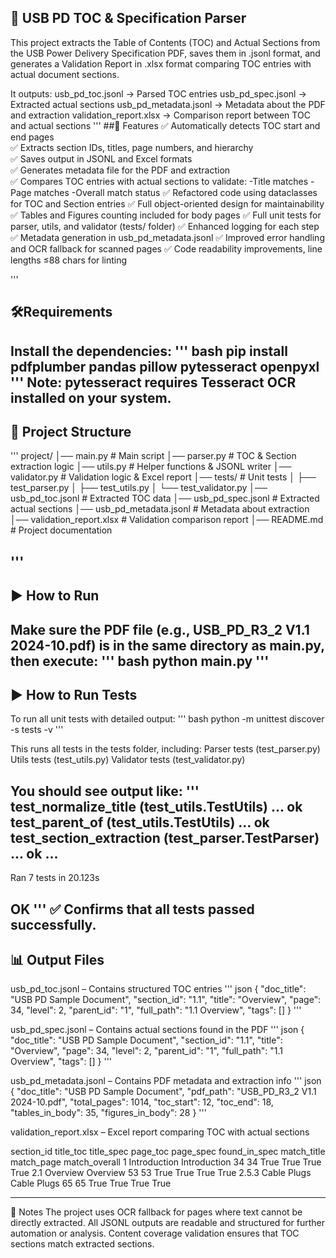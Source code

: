 ## 📄 USB PD TOC & Specification Parser

This project extracts the Table of Contents (TOC) and Actual Sections from the USB Power Delivery Specification PDF, saves them in .jsonl format, and generates a Validation Report in .xlsx format comparing TOC entries with actual document sections.

It outputs:
usb_pd_toc.jsonl → Parsed TOC entries
usb_pd_spec.jsonl → Extracted actual sections
usb_pd_metadata.jsonl → Metadata about the PDF and extraction
validation_report.xlsx → Comparison report between TOC and actual sections
'''
##🚀 Features
✅ Automatically detects TOC start and end pages  
✅ Extracts section IDs, titles, page numbers, and hierarchy  
✅ Saves output in JSONL and Excel formats  
✅ Generates metadata file for the PDF and extraction  
✅ Compares TOC entries with actual sections to validate:
            -Title matches
            -Page matches
            -Overall match status
✅ Refactored code using dataclasses for TOC and Section entries
✅ Full object-oriented design for maintainability
✅ Tables and Figures counting included for body pages
✅ Full unit tests for parser, utils, and validator (tests/ folder)
✅ Enhanced logging for each step
✅ Metadata generation in usb_pd_metadata.jsonl
✅ Improved error handling and OCR fallback for scanned pages
✅ Code readability improvements, line lengths ≤88 chars for linting

'''

## 🛠️Requirements

Install the dependencies:
''' bash
pip install pdfplumber pandas pillow pytesseract openpyxl
'''
Note: pytesseract requires Tesseract OCR installed on your system.
---

## 📂 Project Structure
'''
project/
│── main.py                   # Main script
│── parser.py                 # TOC & Section extraction logic
│── utils.py                  # Helper functions & JSONL writer
│── validator.py              # Validation logic & Excel report
│── tests/                    # Unit tests
│   ├── test_parser.py
│   ├── test_utils.py
│   └── test_validator.py
│── usb_pd_toc.jsonl           # Extracted TOC data
│── usb_pd_spec.jsonl          # Extracted actual sections
│── usb_pd_metadata.jsonl      # Metadata about extraction
│── validation_report.xlsx     # Validation comparison report
│── README.md                  # Project documentation

'''
---

## ▶️ How to Run
Make sure the PDF file (e.g., USB_PD_R3_2 V1.1 2024-10.pdf) is in the same directory as main.py, then execute:
''' bash
python main.py
'''
---

## ▶️ How to Run Tests
To run all unit tests with detailed output:
''' bash 
python -m unittest discover -s tests -v
'''

This runs all tests in the tests folder, including:
Parser tests (test_parser.py)
Utils tests (test_utils.py)
Validator tests (test_validator.py)

You should see output like:
'''
test_normalize_title (test_utils.TestUtils) ... ok
test_parent_of (test_utils.TestUtils) ... ok
test_section_extraction (test_parser.TestParser) ... ok
...
----------------------------------------------------------------------
Ran 7 tests in 20.123s

OK
'''
✅ Confirms that all tests passed successfully.
---

## 📊 Output Files

usb_pd_toc.jsonl – Contains structured TOC entries
''' json
{
  "doc_title": "USB PD Sample Document",
  "section_id": "1.1",
  "title": "Overview",
  "page": 34,
  "level": 2,
  "parent_id": "1",
  "full_path": "1.1 Overview",
  "tags": []
}
'''

usb_pd_spec.jsonl – Contains actual sections found in the PDF
''' json
{
  "doc_title": "USB PD Sample Document",
  "section_id": "1.1",
  "title": "Overview",
  "page": 34,
  "level": 2,
  "parent_id": "1",
  "full_path": "1.1 Overview",
  "tags": []
}
'''

usb_pd_metadata.jsonl – Contains PDF metadata and extraction info
''' json
{
  "doc_title": "USB PD Sample Document",
  "pdf_path": "USB_PD_R3_2 V1.1 2024-10.pdf",
  "total_pages": 1014,
  "toc_start": 12,
  "toc_end": 18,
  "tables_in_body": 35,
  "figures_in_body": 28
}
'''

validation_report.xlsx – Excel report comparing TOC with actual sections

section_id	title_toc	title_spec	page_toc	page_spec	found_in_spec	match_title	match_page	match_overall
1	Introduction	Introduction	34	34	True	True	True	True
2.1	Overview	Overview	53	53	True	True	True	True
2.5.3	Cable Plugs	Cable Plugs	65	65	True	True	True	True

---
📌 Notes
The project uses OCR fallback for pages where text cannot be directly extracted.
All JSONL outputs are readable and structured for further automation or analysis.
Content coverage validation ensures that TOC sections match extracted sections.
